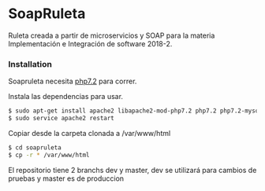 # SoapRuleta
Ruleta creada a partir de microservicios y SOAP para la materia Implementación e Integración de software 2018-2.


### Installation

Soapruleta necesita [php7.2](https://php.net/) para correr.

Instala las dependencias para usar.

```sh
$ sudo apt-get install apache2 libapache2-mod-php7.2 php7.2 php7.2-mysql php7.2-soap php7.2-curl php7.2-dev
$ sudo service apache2 restart
```
Copiar desde la carpeta clonada a /var/www/html
```sh
$ cd soapruleta
$ cp -r * /var/www/html
```
El repositorio tiene 2 branchs dev y master, dev se utilizará para cambios de pruebas y master es de produccion

